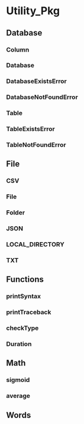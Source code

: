 # Utility_Pkg

## Database

### Column

### Database

### DatabaseExistsError

### DatabaseNotFoundError

### Table

### TableExistsError

### TableNotFoundError

## File

### CSV

### File

### Folder

### JSON

### LOCAL_DIRECTORY

### TXT

## Functions

### printSyntax

### printTraceback

### checkType

### Duration

## Math

### sigmoid

### average

## Words